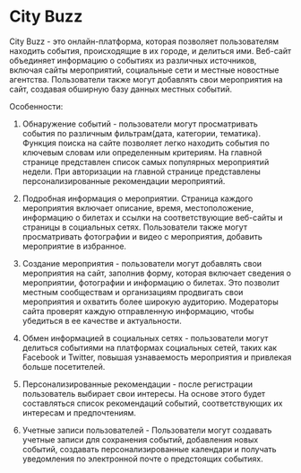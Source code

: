 # City Buzz

City Buzz - это онлайн-платформа, которая позволяет пользователям находить события, происходящие в их городе, и делиться ими. Веб-сайт объединяет информацию о событиях из различных источников, включая сайты мероприятий, социальные сети и местные новостные агентства. Пользователи также могут добавлять свои мероприятия на сайт, создавая обширную базу данных местных событий.

Особенности:

1. Обнаружение событий - пользователи могут просматривать события по различным фильтрам(дата, категории, тематика). Функция поиска на сайте позволяет легко находить события по ключевым словам или определенным критериям. На главной странице представлен список самых популярных мероприятий недели. При авторизации на главной странице представлены персонализированные рекомендации мероприятий.

2. Подробная информация о мероприятии. Страница каждого мероприятия включает описание, время, местоположение, информацию о билетах и ссылки на соответствующие веб-сайты и страницы в социальных сетях. Пользователи также могут просматривать фотографии и видео с мероприятия, добавить мероприятие в избранное.

3. Создание мероприятия - пользователи могут добавлять свои мероприятия на сайт, заполнив форму, которая включает сведения о мероприятии, фотографии и информацию о билетах. Это позволит местным сообществам и организациям продвигать свои мероприятия и охватить более широкую аудиторию.
Модераторы сайта проверят каждую отправленную информацию, чтобы убедиться в ее качестве и актуальности.

4. Обмен информацией в социальных сетях - пользователи могут делиться событиями на платформах социальных сетей, таких как Facebook и Twitter, повышая узнаваемость мероприятия и привлекая больше посетителей.

5. Персонализированные рекомендации - после регистрации пользователь выбирает свои интересы. На основе этого будет составляться список рекомендаций событий, соответствующих их интересам и предпочтениям.

6. Учетные записи пользователей - Пользователи могут создавать учетные записи для сохранения событий, добавления новых событий, создавать персонализированные календари и получать уведомления по электронной почте о предстоящих событиях.
